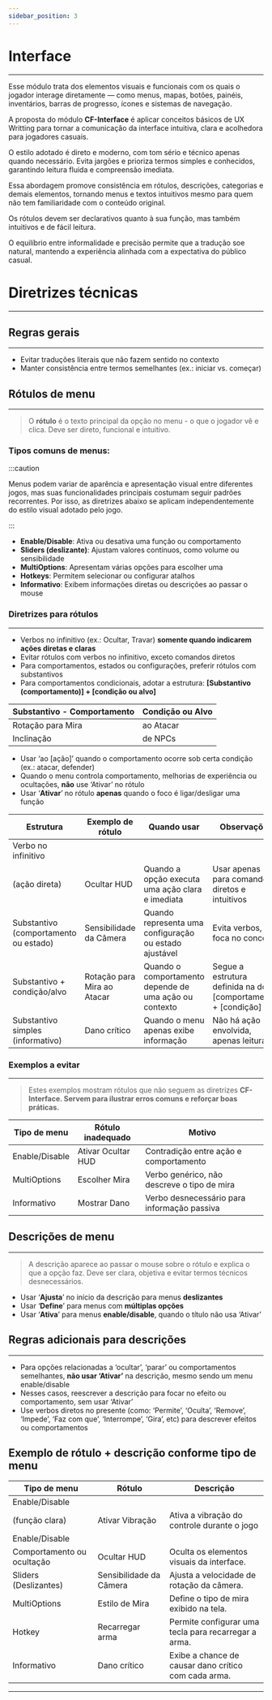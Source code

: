```yaml
---
sidebar_position: 3
---
```


# Interface

---

Esse módulo trata dos elementos visuais e funcionais com os quais o jogador interage diretamente — como menus, mapas, botões, painéis, inventários, barras de progresso, ícones e sistemas de navegação.

A proposta do módulo **CF-Interface** é aplicar conceitos básicos de UX Writting para tornar a comunicação da interface intuitiva, clara e acolhedora para jogadores casuais.

O estilo adotado é direto e moderno, com tom sério e técnico apenas quando necessário. Evita jargões e prioriza termos simples e conhecidos, garantindo leitura fluida e compreensão imediata.

Essa abordagem promove consistência em rótulos, descrições, categorias e demais elementos, tornando menus e textos intuitivos mesmo para quem não tem familiaridade com o conteúdo original.

Os rótulos devem ser declarativos quanto à sua função, mas também intuitivos e de fácil leitura.

O equilíbrio entre informalidade e precisão permite que a tradução soe natural, mantendo a experiência alinhada com a expectativa do público casual.

# Diretrizes técnicas

---

## Regras gerais

---

- Evitar traduções literais que não fazem sentido no contexto
- Manter consistência entre termos semelhantes (ex.: iniciar vs. começar)

## Rótulos de menu

---

> O **rótulo** é o texto principal da opção no menu - o que o jogador vê e clica. Deve ser direto, funcional e intuitivo.
 

### Tipos comuns de menus:

:::caution

Menus podem variar de aparência e apresentação visual entre diferentes jogos, mas suas funcionalidades principais costumam seguir padrões recorrentes. Por isso, as diretrizes abaixo se aplicam independentemente do estilo visual adotado pelo jogo.

:::

- **Enable/Disable**: Ativa ou desativa uma função ou comportamento
- **Sliders (deslizante)**: Ajustam valores contínuos, como volume ou sensibilidade
- **MultiOptions**: Apresentam várias opções para escolher uma
- **Hotkeys**: Permitem selecionar ou configurar atalhos
- **Informativo**: Exibem informações diretas ou descrições ao passar o mouse

### Diretrizes para rótulos

---

- Verbos no infinitivo (ex.: Ocultar, Travar) **somente quando indicarem ações diretas e claras**
- Evitar rótulos com verbos no infinitivo, exceto comandos diretos
- Para comportamentos, estados ou configurações, preferir rótulos com substantivos
- Para comportamentos condicionais, adotar a estrutura: **[Substantivo (comportamento)] + [condição ou alvo]**

| Substantivo - Comportamento | Condição ou Alvo |
| --- | --- |
| Rotação para Mira | ao Atacar |
| Inclinação | de NPCs |
- Usar ‘ao [ação]’ quando o comportamento ocorre sob certa condição (ex.: atacar, defender)
- Quando o menu controla comportamento, melhorias de experiência ou ocultações, **não** use ‘Ativar’ no rótulo
- Usar ‘**Ativar**’ no rótulo **apenas** quando o foco é ligar/desligar uma função

| Estrutura | Exemplo de rótulo | Quando usar | Observações |
| --- | --- | --- | --- |
| Verbo no infinitivo
(ação direta) | Ocultar HUD | Quando a opção executa uma ação clara e imediata | Usar apenas para comandos diretos e intuitivos |
| Substantivo (comportamento ou estado) | Sensibilidade da Câmera | Quando representa uma configuração ou estado ajustável | Evita verbos, foca no conceito |
| Substantivo + condição/alvo | Rotação para Mira ao Atacar | Quando o comportamento depende de uma ação ou contexto | Segue a estrutura definida na doc: [comportamento] + [condição] |
| Substantivo simples (informativo) | Dano crítico | Quando o menu apenas exibe informação | Não há ação envolvida, apenas leitura |

### Exemplos a evitar

---

> Estes exemplos mostram rótulos que não seguem as diretrizes **CF-Interface. Servem para ilustrar erros comuns e reforçar boas práticas.**
> 

| Tipo de menu | Rótulo inadequado | Motivo |
| --- | --- | --- |
| Enable/Disable | Ativar Ocultar HUD | Contradição entre ação e comportamento |
| MultiOptions | Escolher Mira | Verbo genérico, não descreve o tipo de mira |
| Informativo | Mostrar Dano | Verbo desnecessário para informação passiva |

## Descrições de menu

---

> A descrição aparece ao passar o mouse sobre o rótulo e explica o que a opção faz. Deve ser clara, objetiva e evitar termos técnicos desnecessários.
> 
- Usar ‘**Ajusta**’ no início da descrição para menus **deslizantes**
- Usar ‘**Define**’ para menus com **múltiplas opções**
- Usar ‘**Ativa**’ para menus **enable/disable**, quando o título não usa ‘Ativar’

## Regras adicionais para descrições

---

- Para opções relacionadas a ‘ocultar’, ‘parar’ ou comportamentos semelhantes, **não usar ‘Ativar’** na descrição, mesmo sendo um menu enable/disable
- Nesses casos, reescrever a descrição para focar no efeito ou comportamento, sem usar ‘Ativar’
- Use verbos diretos no presente (como: ‘Permite’, ‘Oculta’, ‘Remove’, ‘Impede’, ‘Faz com que’, ‘Interrompe’, ‘Gira’, etc) para descrever efeitos ou comportamentos

## Exemplo de rótulo + descrição conforme tipo de menu

| Tipo de menu | Rótulo | Descrição |
| --- | --- | --- |
| Enable/Disable
(função clara) | Ativar Vibração | Ativa a vibração do controle durante o jogo |
| Enable/Disable
Comportamento ou ocultação | Ocultar HUD | Oculta os elementos visuais da interface. |
| Sliders (Deslizantes) | Sensibilidade da Câmera | Ajusta a velocidade de rotação da câmera. |
| MultiOptions | Estilo de Mira | Define o tipo de mira exibido na tela. |
| Hotkey | Recarregar arma | Permite configurar uma tecla para recarregar a arma. |
| Informativo | Dano crítico | Exibe a chance de causar dano crítico com cada arma. |

---

